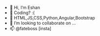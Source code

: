 - 👋 Hi, I’m Eshan 
- 👀 Coding? :(
- 🌱 HTML,JS,CSS,Python,Angular,Bootstrap
- 💞️ I’m looking to collaborate on ...
- 📫 @fateboss [insta]

<!---
EshanB101/EshanB101 is a ✨ special ✨ repository because its `README.md` (this file) appears on your GitHub profile.
You can click the Preview link to take a look at your changes.
--->
